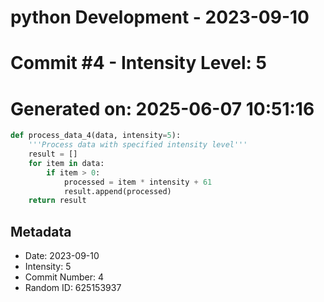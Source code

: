 ﻿# python Development - 2023-09-10
# Commit #4 - Intensity Level: 5
# Generated on: 2025-06-07 10:51:16
```python
def process_data_4(data, intensity=5):
    '''Process data with specified intensity level'''
    result = []
    for item in data:
        if item > 0:
            processed = item * intensity + 61
            result.append(processed)
    return result
```
## Metadata
- Date: 2023-09-10
- Intensity: 5
- Commit Number: 4
- Random ID: 625153937
